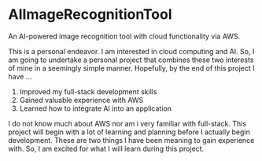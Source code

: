# AIImageRecognitionTool
An AI-powered image recognition tool with cloud functionality via AWS.

This is a personal endeavor. I am interested in cloud computing and AI. So, I am going to undertake a personal project that combines these two interests of mine in a seemingly simple manner. Hopefully, by the end of this project I have ...

<ol>
  <li>Improved my full-stack development skills</li>
  <li>Gained valuable experience with AWS</li>
  <li>Learned how to integrate AI into an application</li>
</ol>
  
I do not know much about AWS nor am i very familiar with full-stack. This project will begin with a lot of learning and planning before I actually begin development. These are two things I have been meaning to gain experience with. So, I am excited for what I will learn during this project.

